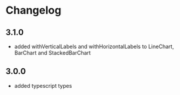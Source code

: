 # Changelog

## 3.1.0
- added withVerticalLabels and withHorizontalLabels to LineChart, BarChart and StackedBarChart

## 3.0.0
- added typescript types